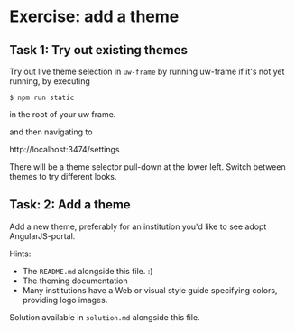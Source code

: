 # Exercise: add a theme

## Task 1: Try out existing themes

Try out live theme selection in `uw-frame` by running uw-frame if it's not yet running, by executing

```
$ npm run static
```

in the root of your uw frame.

and then navigating to 

http://localhost:3474/settings

There will be a theme selector pull-down at the lower left. Switch between themes to try different looks.

## Task: 2: Add a theme

Add a new theme, preferably for an institution you'd like to see adopt AngularJS-portal.

Hints:

* The `README.md` alongside this file. :)
* The theming documentation
* Many institutions have a Web or visual style guide specifying colors, providing logo images.

Solution available in `solution.md` alongside this file.
